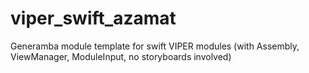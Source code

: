 # viper_swift_azamat
Generamba module template for swift VIPER modules (with Assembly, ViewManager, ModuleInput, no storyboards involved)
